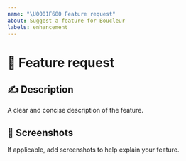 ```yaml
---
name: "\U0001F680 Feature request"
about: Suggest a feature for Boucleur
labels: enhancement
---
```


# 🚀 Feature request

## ✍ Description

A clear and concise description of the feature.


## 📸 Screenshots

If applicable, add screenshots to help explain your feature.
